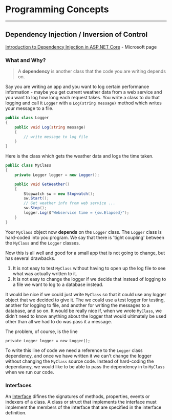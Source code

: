 # Programming Concepts
---

## Dependency Injection / Inversion of Control

[Introduction to Dependency Injection in ASP.NET Core](https://docs.microsoft.com/en-us/aspnet/core/fundamentals/dependency-injection) - Microsoft page

### What and Why?

> A **dependency** is another class that the code you are writing depends on.

Say you are writing an app and you want to log certain performance information - maybe you get current weather data from a web service and you want to log how long each request takes. You write a class to do that logging and call it `Logger` with a `Log(string message)` method which writes your message to a file.

``` c#
public class Logger
{
	public void Log(string message)
	{
		// write message to log file
	}
}
```

Here is the class which gets the weather data and logs the time taken. 

``` c#
public class MyClass
{
	private Logger logger = new Logger();

	public void GetWeather()
	{
		Stopwatch sw = new Stopwatch();
		sw.Start();
		// Get weather info from web service ...
		sw.Stop();
		logger.Log($"Webservice time = {sw.Elapsed}");
	}
}
```

Your `MyClass` object now **depends** on the `Logger` class. The `Logger` class is hard-coded into you program. We say that there is 'tight coupling' between the `MyClass` and the `Logger` classes.

Now this is all well and good for a small app that is not going to change, but has several drawbacks.

1. It is not easy to test `MyClass` without having to open up the log file to see what was actually written to it.
1. It is not easy to change the logger if we decide that instead of logging to a file we want to log to a database instead.

It would be nice if we could just write `MyClass` so that it could use any logger object that we decided to give it. The we could use a test logger for testing, another for logging to file, and another for writing the messages to a database, and so on. It would be really nice if, when we wrote `MyClass`, we didn't need to know anything about the logger that would ultimately be used other than all we had to do was pass it a message.

The problem, of course, is the line

`private Logger logger = new Logger();`

To write this line of code we need a reference to the `Logger` class dependency, and once we have written it we can't change the logger without changing the `MyClass` source code. Instead of hard-coding the dependancy, we would like to be able to pass the dependency in to `MyClass` when we run our code.

### Interfaces

An [Interface](https://docs.microsoft.com/en-us/dotnet/csharp/language-reference/keywords/interface) difines the signatures of methods, properties, events or indexers of a class. A class or struct that implements the interface must implement the members of the interface that are specified in the interface definition.


